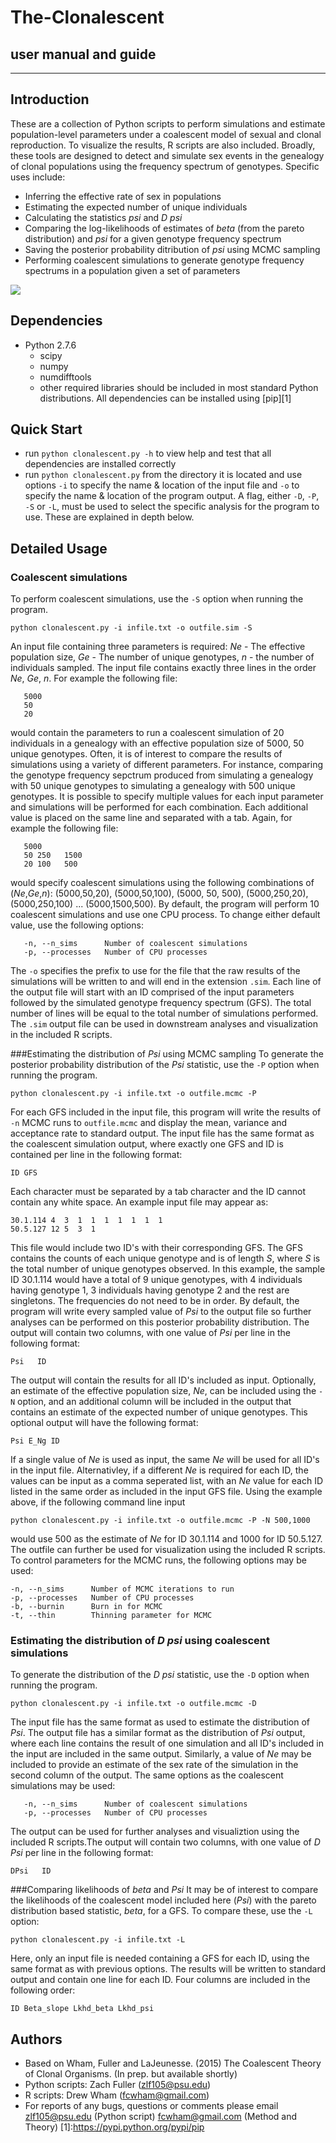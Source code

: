 # The-Clonalescent
## user manual and guide
--------
## Introduction
These are a collection of Python scripts to perform simulations and estimate population-level parameters under a coalescent model of sexual and clonal reproduction. To visualize the results, R scripts are also included. Broadly, these tools are designed to detect and simulate sex events in the genealogy of clonal populations using the frequency spectrum of genotypes. Specific uses include:
* Inferring the effective rate of sex in populations
* Estimating the expected number of unique individuals
* Calculating the statistics *psi* and *D psi*
* Comparing the log-likelihoods of estimates of *beta* (from the pareto distribution) and *psi* for a given genotype frequency spectrum
* Saving the posterior probability ditribution of *psi* using MCMC sampling
* Performing coalescent simulations to generate genotype frequency spectrums in a population given a set of parameters

<img src="http://static1.squarespace.com/static/54ad6922e4b0ab38fefa18b1/t/5613cd02e4b0dc9c6cde8cee/1444138244362/?format=750w">

## Dependencies
* Python 2.7.6
    * scipy
    * numpy
    * numdifftools
    * other required libraries should be included in most standard Python distributions. All dependencies can be installed using [pip][1]

## Quick Start
* run `python clonalescent.py -h` to view help and test that all dependencies are installed correctly 
* run `python clonalescent.py` from the directory it is located and use options `-i` to specify the name & location of the input file and `-o` to specify the name & location of the program output. A flag, either `-D`, `-P`, `-S` or `-L`, must be used to select the specific analysis for the program to use. These are explained in depth below.

## Detailed Usage
### Coalescent simulations
To perform coalescent simulations, use the `-S` option when running the program.

`python clonalescent.py -i infile.txt -o outfile.sim -S`

An input file containing three parameters is required: *Ne* - The effective population size, *Ge* - The number of unique genotypes, *n* - the number of individuals sampled. The input file contains exactly three lines in the order *Ne*, *Ge*, *n*. For example the following file:

```
   5000
   50
   20
```

would contain the parameters to run a coalescent simulation of 20 individuals in a genealogy with an effective population size of 5000, 50 unique genotypes. Often, it is of interest to compare the results of simulations using a variety of different parameters. For instance, comparing the genotype frequency sepctrum produced from simulating a genealogy with 50 unique genotypes to simulating a genealogy with 500 unique genotypes. It is possible to specify multiple values for each input parameter and simulations will be performed for each combination. Each additional value is placed on the same line and separated with a tab. Again, for example the following file:

```
   5000
   50 250   1500
   20 100   500
```

would specify coalescent simulations using the following combinations of (*Ne*,*Ge*,*n*): (5000,50,20), (5000,50,100), (5000, 50, 500), (5000,250,20), (5000,250,100) ... (5000,1500,500). By default, the program will perform 10 coalescent simulations and use one CPU process. To change either default value, use the following options:

```
   -n, --n_sims      Number of coalescent simulations
   -p, --processes   Number of CPU processes
```

The `-o` specifies the prefix to use for the file that the raw results of the simulations will be written to and will end in the extension `.sim`. Each line of the output file will start with an ID comprised of the input parameters followed by the simulated genotype frequency spectrum (GFS). The total number of lines will be equal to the total number of simulations performed. The `.sim` output file can be used in downstream analyses and visualization in the included R scripts. 

###Estimating the distribution of *Psi* using MCMC sampling
To generate the posterior probability distribution of the *Psi* statistic, use the `-P` option when running the program.

`python clonalescent.py -i infile.txt -o outfile.mcmc -P`

For each GFS included in the input file, this program will write the results of `-n` MCMC runs to `outfile.mcmc` and display the mean, variance and acceptance rate to standard output. The input file has the same format as the coalescent simulation output, where exactly one GFS and ID is contained per line in the following format:

```
ID GFS
```

Each character must be separated by a tab character and the ID cannot contain any white space. An example input file may appear as:

```
30.1.114 4  3  1  1  1  1  1  1  1  
50.5.127 12 5  3  1
```
This file would include two ID's with their corresponding GFS. The GFS contains the counts of each unique genotype and is of length *S*, where *S* is the total number of unique genotypes observed. In this example, the sample ID 30.1.114 would have a total of 9 unique genotypes, with 4 individuals having genotype 1, 3 individuals having genotype 2 and the rest are singletons. The frequencies do not need to be in order. By default, the program will write every sampled value of *Psi* to the output file so further analyses can be performed on this posterior probability distribution. The output will contain two columns, with one value of *Psi* per line in the following format:

```
Psi   ID
```

The output will contain the results for all ID's included as input. Optionally, an estimate of the effective population size, *Ne*, can be included using the `-N` option, and an additional column will be included in the output that contains an estimate of the expected number of unique genotypes. This optional output will have the following format:

```
Psi E_Ng ID
```
If a single value of *Ne* is used as input, the same *Ne* will be used for all ID's in the input file. Alternativley, if a different *Ne* is required for each ID, the values can be input as a comma seperated list, with an *Ne* value for each ID listed in the same order as included in the input GFS file. Using the example above, if the following command line input

```
python clonalescent.py -i infile.txt -o outfile.mcmc -P -N 500,1000
```
would use 500 as the estimate of *Ne* for ID 30.1.114 and 1000 for ID 50.5.127. The outfile can further be used for visualization using the included R scripts. To control parameters for the MCMC runs, the following options may be used:

```
-n, --n_sims      Number of MCMC iterations to run
-p, --processes   Number of CPU processes
-b, --burnin      Burn in for MCMC
-t, --thin        Thinning parameter for MCMC
```

### Estimating the distribution of *D psi* using coalescent simulations
To generate the distribution of the *D psi* statistic, use the `-D` option when running the program.

`python clonalescent.py -i infile.txt -o outfile.mcmc -D`

The input file has the same format as used to estimate the distribution of *Psi*. The output file has a similar format as the distribution of *Psi* output, where each line contains the result of one simulation and all ID's included in the input are included in the same output. Similarly, a value of *Ne* may be included to provide an estimate of the sex rate of the simulation in the second column of the output. The same options as the coalescent simulations may be used:

```
   -n, --n_sims      Number of coalescent simulations
   -p, --processes   Number of CPU processes
```

The output can be used for further analyses and visualiztion using the included R scripts.The output will contain two columns, with one value of *D Psi* per line in the following format:

```
DPsi   ID
```

###Comparing likelihoods of *beta* and *Psi*
It may be of interest to compare the likelihoods of the coalescent model included here (*Psi*) with the pareto distribution based statistic, *beta*, for a GFS. To compare these, use the `-L` option:

`python clonalescent.py -i infile.txt -L`

Here, only an input file is needed containing a GFS for each ID, using the same format as with previous options. The results will be written to standard output and contain one line for each ID. Four columns are included in the following order:

```
ID Beta_slope Lkhd_beta Lkhd_psi
```

## Authors
* Based on Wham, Fuller and LaJeunesse. (2015) The Coalescent Theory of Clonal Organisms. (In prep. but available shortly)
* Python scripts: Zach Fuller (zlf105@psu.edu)
* R scripts: Drew Wham (fcwham@gmail.com)
* For reports of any bugs, questions or comments please email zlf105@psu.edu (Python script) fcwham@gmail.com (Method and Theory)
[1]:https://pypi.python.org/pypi/pip
      
